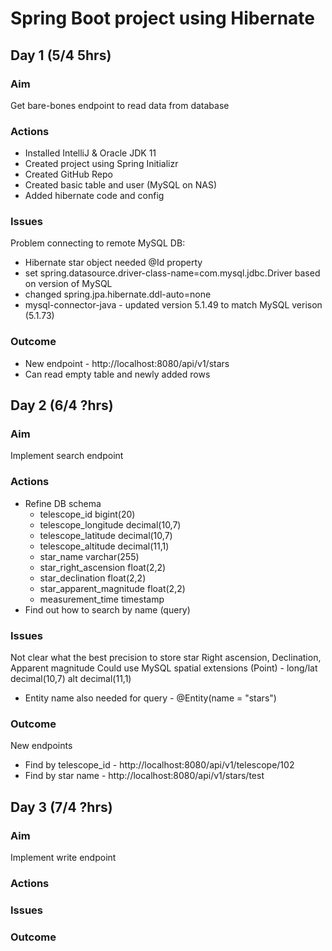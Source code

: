 # Spring Boot project using Hibernate

## Day 1 (5/4 5hrs)
### Aim
Get bare-bones endpoint to read data from database
### Actions
- Installed IntelliJ & Oracle JDK 11
- Created project using Spring Initializr
- Created GitHub Repo
- Created basic table and user (MySQL on NAS)
- Added hibernate code and config
### Issues
Problem connecting to remote MySQL DB:
- Hibernate star object needed @Id property
- set spring.datasource.driver-class-name=com.mysql.jdbc.Driver based on version of MySQL
- changed spring.jpa.hibernate.ddl-auto=none
- mysql-connector-java - updated version 5.1.49 to match MySQL verison (5.1.73)
### Outcome
- New endpoint - http://localhost:8080/api/v1/stars
- Can read empty table and newly added rows

## Day 2 (6/4 ?hrs)
### Aim
Implement search endpoint
### Actions
- Refine DB schema
  * telescope_id bigint(20)
  * telescope_longitude decimal(10,7)
  * telescope_latitude decimal(10,7)
  * telescope_altitude decimal(11,1)
  * star_name varchar(255)
  * star_right_ascension float(2,2)
  * star_declination float(2,2)
  * star_apparent_magnitude float(2,2)
  * measurement_time timestamp
- Find out how to search by name (query)
### Issues
Not clear what the best precision to store star Right ascension, Declination, Apparent magnitude
Could use MySQL spatial extensions (Point) - long/lat decimal(10,7) alt decimal(11,1)
* Entity name also needed for query - @Entity(name = "stars")
### Outcome
New endpoints
- Find by telescope_id - http://localhost:8080/api/v1/telescope/102
- Find by star name - http://localhost:8080/api/v1/stars/test

## Day 3 (7/4 ?hrs)
### Aim
Implement write endpoint
### Actions
### Issues
### Outcome
